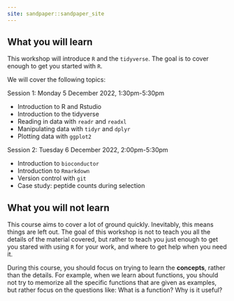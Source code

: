 ```yaml
---
site: sandpaper::sandpaper_site
---
```


## What you will learn

This workshop will introduce `R` and the `tidyverse`.  The goal is to cover enough to get you started with `R`.

We will cover the following topics:

Session 1: Monday 5 December 2022, 1:30pm-5:30pm

 - Introduction to R and Rstudio
 - Introduction to the tidyverse
 - Reading in data with `readr` and `readxl`
 - Manipulating data with `tidyr` and `dplyr`
 - Plotting data with `ggplot2`
 
Session 2: Tuesday 6 December 2022, 2:00pm-5:30pm

 - Introduction to `bioconductor`
 - Introduction to `Rmarkdown`
 - Version control with `git`
 - Case study: peptide counts during selection


## What you will not learn

This course aims to cover a lot of ground quickly.  Inevitably, this means things are left out.  The goal of this workshop is not to teach you all the details of the material covered, but rather to teach you just enough to get you stared with using `R` for your work, and where to get help when you need it.

During this course, you should focus on trying to learn the **concepts**, rather than the details.  For example, when we learn about functions, you should not try to memorize all the specific functions that are given as examples, but rather focus on the questions like: What is a function?  Why is it useful?

